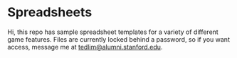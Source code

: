 # Spreadsheets
Hi, this repo has sample spreadsheet templates for a variety of different game features.
Files are currently locked behind a password, so if you want access, message me at tedlim@alumni.stanford.edu.
